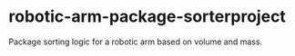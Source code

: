 # robotic-arm-package-sorterproject
Package sorting logic for a robotic arm based on volume and mass.
